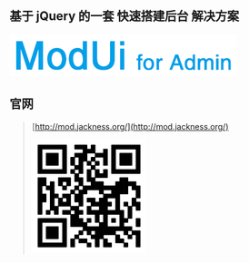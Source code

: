 基于 jQuery 的一套 快速搭建后台 解决方案
-----------------

![mod Ui](https://raw.githubusercontent.com/jackness1208/resource/master/project/mod/images/logo.png)

官网
-----------------
> [http://mod.jackness.org/](http://mod.jackness.org/)
> 
> ![qrcode](https://raw.githubusercontent.com/jackness1208/resource/master/project/mod/images/qrcode.png)

